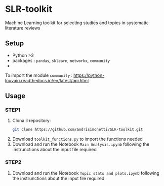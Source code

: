 # SLR-toolkit
Machine Learning toolkit for selecting studies and topics in systematic literature reviews

## Setup
- Python >3
- packages : `pandas`, `sklearn`, `networkx`, `community`
- 
To import the module `community` : https://python-louvain.readthedocs.io/en/latest/api.html


## Usage

### STEP1
1. Clona il repository:
   ```bash
   git clone https://github.com/andrisimonetti/SLR-toolkit.git
2. Download `toolkit_functions.py` to import the functions needed
3. Download and run the Notebook `Main Analysis.ipynb` following the instrunctions about the input file required
   
### STEP2

1. Download and run the Notebook `Topic stats and plots.ipynb` following the instrunctions about the input file required




